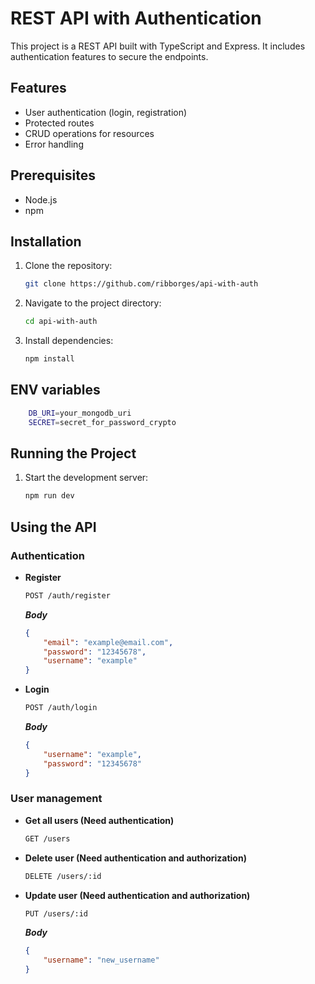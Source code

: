 # REST API with Authentication

This project is a REST API built with TypeScript and Express. It includes authentication features to secure the endpoints.

## Features

- User authentication (login, registration)
- Protected routes
- CRUD operations for resources
- Error handling

## Prerequisites

- Node.js
- npm

## Installation

1. Clone the repository:
    ```sh
    git clone https://github.com/ribborges/api-with-auth
    ```
2. Navigate to the project directory:
    ```sh
    cd api-with-auth
    ```
3. Install dependencies:
    ```sh
    npm install
    ```

## ENV variables

```sh
    DB_URI=your_mongodb_uri
    SECRET=secret_for_password_crypto
```

## Running the Project

1. Start the development server:
    ```sh
    npm run dev
    ```

## Using the API

### Authentication

- **Register**
    ```sh
    POST /auth/register
    ```

    ***Body***
    ```json
    {
        "email": "example@email.com",
        "password": "12345678",
        "username": "example"
    }
    ```

- **Login**
    ```sh
    POST /auth/login
    ```

    ***Body***
    ```json
    {
        "username": "example",
        "password": "12345678"
    }
    ```

### User management

- **Get all users (Need authentication)**
    ```sh
    GET /users
    ```

- **Delete user (Need authentication and authorization)**
    ```sh
    DELETE /users/:id
    ```

- **Update user (Need authentication and authorization)**
    ```sh
    PUT /users/:id
    ```

    ***Body***
    ```json
    {
        "username": "new_username"
    }
    ```